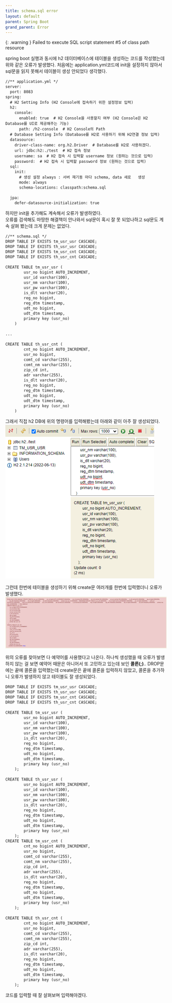 ```yaml
---
title: schema.sql error
layout: default
parent: Spring Boot
grand_parent: Error
---
```


{: .warning }
Failed to execute SQL script statement #5 of class path resource



spring boot 실행과 동시에 h2 데이터베이스에 테이블을 생성하는 코드를 작성했는데 위와 같은 오류가 발생했다.
처음에는 application.yml코드에 init을 설정하지 않아서 sql문을 읽지 못해서 테이블이 생성 안되었다 생각했다.   

```
//** application.yml */
server:
  port: 8083
spring:
  # H2 Setting Info (H2 Console에 접속하기 위한 설정정보 입력)
  h2:
    console:
      enabled: true  # H2 Console을 사용할지 여부 (H2 Console은 H2 Database를 UI로 제공해주는 기능)
      path: /h2-console  # H2 Console의 Path
  # Database Setting Info (Database를 H2로 사용하기 위해 H2연결 정보 입력)
  datasource:
    driver-class-name: org.h2.Driver  # Database를 H2로 사용하겠다.
    url: jdbc:h2:./test  # H2 접속 정보
    username: sa  # H2 접속 시 입력할 username 정보 (원하는 것으로 입력)
    password:  # H2 접속 시 입력할 password 정보 (원하는 것으로 입력)
  sql:
    init:
      # 생성 설정 always : 서버 재기동 마다 schema, data 새로   생성
      mode: always
      schema-locations: classpath:schema.sql

  jpa:
    defer-datasource-initialization: true
```



하지만 init을 추가해도 계속해서 오류가 발생하였다.  
오류를 검색해도 마땅한 해결책이 안나와서 sql문이 혹시 잘 못 되었나하고 sql문도 계속 살펴 봤는데 크게 문제는 없었다.

```
//** schema.sql */
DROP TABLE IF EXISTS tm_usr_usr CASCADE;
DROP TABLE IF EXISTS th_usr_usr CASCADE;
DROP TABLE IF EXISTS tm_usr_cnt CASCADE;
DROP TABLE IF EXISTS th_usr_cnt CASCADE;

CREATE TABLE tm_usr_usr (
        usr_no bigint AUTO_INCREMENT,
        usr_id varchar(100),
        usr_nm varchar(100),
        usr_pw varchar(100),
        is_dlt varchar(20),
        reg_no bigint,
        reg_dtm timestamp,
        udt_no bigint,
        udt_dtm timestamp,
        primary key (usr_no)
    )

...

CREATE TABLE th_usr_cnt (
        cnt_no bigint AUTO_INCREMENT,
        usr_no bigint,
        comt_cd varchar(255),
        comt_nm varchar(255),
        zip_cd int,
        adr varchar(255),
        is_dlt varchar(20),
        reg_no bigint,
        reg_dtm timestamp,
        udt_no bigint,
        udt_dtm timestamp,
        primary key (usr_no)
    )
```


그래서 직접 h2 DB에 위의 명령어를 입력해봤는데 아래와 같이 아주 잘 생성되었다.
![sql-error1](/assets/images/sql-error1.png)


그런데 한번에 테이블을 생성하기 위해 create문 여러개를 한번에 입력했더니 오류가 발생했다.
![sql-error2](/assets/images/sql-error2.png)


위의 오류를 찾아보면 다 예약어를 사용했다고 나온다. 하나씩 생성했을 때 오류가 발생하지 않는 걸 보면 예약어 때문은
아니어서 또 고민하고 있는데 보인 **콜론(;)**.. DROP문에는 끝에 콜론을 입력했는데 create문은 끝에 콜론을 입력하지 않았고,
콜론을 추가하니 오류가 발생하지 않고 테이블도 잘 생성되었다.

```
DROP TABLE IF EXISTS tm_usr_usr CASCADE;
DROP TABLE IF EXISTS th_usr_usr CASCADE;
DROP TABLE IF EXISTS tm_usr_cnt CASCADE;
DROP TABLE IF EXISTS th_usr_cnt CASCADE;

CREATE TABLE tm_usr_usr (
        usr_no bigint AUTO_INCREMENT,
        usr_id varchar(100),
        usr_nm varchar(100),
        usr_pw varchar(100),
        is_dlt varchar(20),
        reg_no bigint,
        reg_dtm timestamp,
        udt_no bigint,
        udt_dtm timestamp,
        primary key (usr_no)
    );

CREATE TABLE th_usr_usr (
        usr_no bigint AUTO_INCREMENT,
        usr_id varchar(100),
        usr_nm varchar(100),
        usr_pw varchar(100),
        is_dlt varchar(20),
        reg_no bigint,
        reg_dtm timestamp,
        udt_no bigint,
        udt_dtm timestamp,
        primary key (usr_no)
    );
CREATE TABLE tm_usr_cnt (
        cnt_no bigint AUTO_INCREMENT,
        usr_no bigint,
        comt_cd varchar(255),
        comt_nm varchar(255),
        zip_cd int,
        adr varchar(255),
        is_dlt varchar(20),
        reg_no bigint,
        reg_dtm timestamp,
        udt_no bigint,
        udt_dtm timestamp,
        primary key (usr_no)
    );

CREATE TABLE th_usr_cnt (
        cnt_no bigint AUTO_INCREMENT,
        usr_no bigint,
        comt_cd varchar(255),
        comt_nm varchar(255),
        zip_cd int,
        adr varchar(255),
        is_dlt varchar(20),
        reg_no bigint,
        reg_dtm timestamp,
        udt_no bigint,
        udt_dtm timestamp,
        primary key (usr_no)
    );
```

코드를 입력할 때 잘 살펴보며 입력해야겠다.